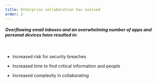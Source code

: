 ```yaml
---
title: Enterprise collaboration has evolved
order: 2
---
```



##### Overflowing email inboxes and an overwhelming number of apps and personal devices have resulted in:

&nbsp;

* Increased risk for security breaches

* Increased time to find critical information and people

* Increased complexity in collaborating